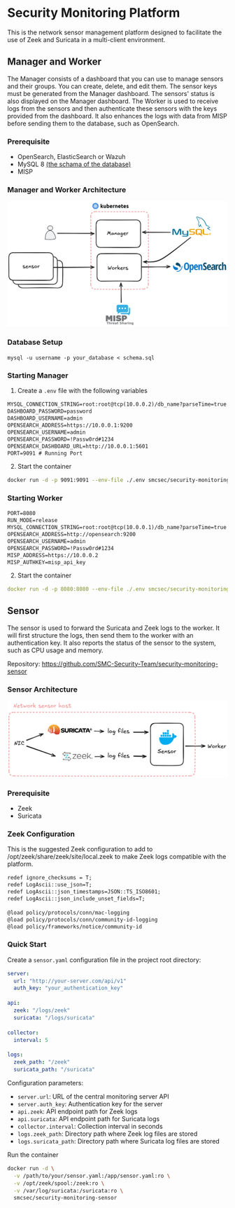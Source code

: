 # Security Monitoring Platform
This is the network sensor management platform designed to facilitate the use of Zeek and Suricata in a multi-client environment.

## Manager and Worker
The Manager consists of a dashboard that you can use to manage sensors and their groups. You can create, delete, and edit them. The sensor keys must be generated from the Manager dashboard. The sensors' status is also displayed on the Manager dashboard.
The Worker is used to receive logs from the sensors and then authenticate these sensors with the keys provided from the dashboard. It also enhances the logs with data from MISP before sending them to the database, such as OpenSearch.

### Prerequisite
- OpenSearch, ElasticSearch or Wazuh
- MySQL 8 [(the schama of the database)](https://github.com/SMC-Security-Team/sec-monitoring-platform-installation/blob/main/schema.sql)
- MISP

### Manager and Worker Architecture
![manager_worker](https://github.com/SMC-Security-Team/sec-monitoring-platform-installation/blob/main/manager_worker.png)

### Database Setup
```
mysql -u username -p your_database < schema.sql
```

### Starting Manager
1. Create a `.env` file with the following variables
```env
MYSQL_CONNECTION_STRING=root:root@tcp(10.0.0.2)/db_name?parseTime=true
DASHBOARD_PASSWORD=password
DASHBOARD_USERNAME=admin
OPENSEARCH_ADDRESS=https://10.0.0.1:9200
OPENSEARCH_USERNAME=admin
OPENSEARCH_PASSWORD=!Passw0rd#1234
OPENSEARCH_DASHBOARD_URL=http://10.0.0.1:5601
PORT=9091 # Running Port
```

2. Start the container
```bash
docker run -d -p 9091:9091 --env-file ./.env smcsec/security-monitoring-manager
```

### Starting Worker

```env
PORT=8080
RUN_MODE=release
MYSQL_CONNECTION_STRING=root:root@tcp(10.0.0.1)/db_name?parseTime=true
OPENSEARCH_ADDRESS=http://opensearch:9200
OPENSEARCH_USERNAME=admin
OPENSEARCH_PASSWORD=!Passw0rd#1234
MISP_ADDRESS=https://10.0.0.2
MISP_AUTHKEY=misp_api_key
```

2. Start the container
```yaml
docker run -d -p 8080:8080 --env-file ./.env smcsec/security-monitoring-worker
```

## Sensor

The sensor is used to forward the Suricata and Zeek logs to the worker. It will first structure the logs, then send them to the worker with an authentication key. It also reports the status of the sensor to the system, such as CPU usage and memory. 

Repository: https://github.com/SMC-Security-Team/security-monitoring-sensor

### Sensor Architecture
![sensor](https://github.com/SMC-Security-Team/sec-monitoring-platform-installation/blob/main/sensor.png)

### Prerequisite
- Zeek
- Suricata

### Zeek Configuration
This is the suggested Zeek configuration to add to /opt/zeek/share/zeek/site/local.zeek to make Zeek logs compatible with the platform.

```
redef ignore_checksums = T;
redef LogAscii::use_json=T;
redef LogAscii::json_timestamps=JSON::TS_ISO8601;
redef LogAscii::json_include_unset_fields=T;

@load policy/protocols/conn/mac-logging
@load policy/protocols/conn/community-id-logging
@load policy/frameworks/notice/community-id
```


### Quick Start
Create a `sensor.yaml` configuration file in the project root directory:

```yaml
server:
  url: "http://your-server.com/api/v1"
  auth_key: "your_authentication_key"

api:
  zeek: "/logs/zeek"
  suricata: "/logs/suricata"

collector:
  interval: 5

logs:
  zeek_path: "/zeek"
  suricata_path: "/suricata"
```

Configuration parameters:

- `server.url`: URL of the central monitoring server API
- `server.auth_key`: Authentication key for the server
- `api.zeek`: API endpoint path for Zeek logs
- `api.suricata`: API endpoint path for Suricata logs
- `collector.interval`: Collection interval in seconds
- `logs.zeek_path`: Directory path where Zeek log files are stored
- `logs.suricata_path`: Directory path where Suricata log files are stored

Run the container
```bash
docker run -d \
  -v /path/to/your/sensor.yaml:/app/sensor.yaml:ro \
  -v /opt/zeek/spool:/zeek:ro \
  -v /var/log/suricata:/suricata:ro \
  smcsec/security-monitoring-sensor
```
